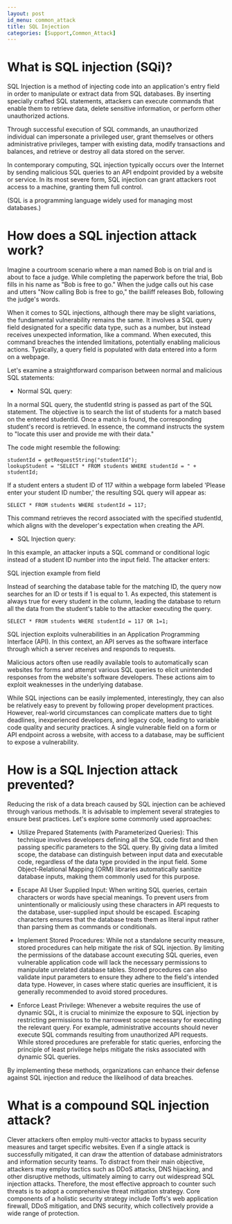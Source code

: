 ```yaml
---
layout: post
id_menu: common_attack
title: SQL Injection
categories: [Support,Common_Attack]
---
```

# What is SQL injection (SQi)?
SQL Injection is a method of injecting code into an application's entry field in order to manipulate or extract data from SQL databases. By inserting specially crafted SQL statements, attackers can execute commands that enable them to retrieve data, delete sensitive information, or perform other unauthorized actions.

Through successful execution of SQL commands, an unauthorized individual can impersonate a privileged user, grant themselves or others administrative privileges, tamper with existing data, modify transactions and balances, and retrieve or destroy all data stored on the server.

In contemporary computing, SQL injection typically occurs over the Internet by sending malicious SQL queries to an API endpoint provided by a website or service. In its most severe form, SQL injection can grant attackers root access to a machine, granting them full control.

(SQL is a programming language widely used for managing most databases.)

# How does a SQL injection attack work?
Imagine a courtroom scenario where a man named Bob is on trial and is about to face a judge. While completing the paperwork before the trial, Bob fills in his name as "Bob is free to go." When the judge calls out his case and utters "Now calling Bob is free to go," the bailiff releases Bob, following the judge's words.

When it comes to SQL injections, although there may be slight variations, the fundamental vulnerability remains the same. It involves a SQL query field designated for a specific data type, such as a number, but instead receives unexpected information, like a command. When executed, this command breaches the intended limitations, potentially enabling malicious actions. Typically, a query field is populated with data entered into a form on a webpage.

Let's examine a straightforward comparison between normal and malicious SQL statements:

* Normal SQL query:

In a normal SQL query, the studentId string is passed as part of the SQL statement. The objective is to search the list of students for a match based on the entered studentId. Once a match is found, the corresponding student's record is retrieved. In essence, the command instructs the system to "locate this user and provide me with their data."

The code might resemble the following:
```
studentId = getRequestString("studentId");
lookupStudent = "SELECT * FROM students WHERE studentId = " + studentId;
```
If a student enters a student ID of 117 within a webpage form labeled 'Please enter your student ID number,' the resulting SQL query will appear as:
```
SELECT * FROM students WHERE studentId = 117;
```
This command retrieves the record associated with the specified studentId, which aligns with the developer's expectation when creating the API.

* SQL Injection query:

In this example, an attacker inputs a SQL command or conditional logic instead of a student ID number into the input field. The attacker enters:

SQL injection example from field

Instead of searching the database table for the matching ID, the query now searches for an ID or tests if 1 is equal to 1. As expected, this statement is always true for every student in the column, leading the database to return all the data from the student's table to the attacker executing the query.
```
SELECT * FROM students WHERE studentId = 117 OR 1=1;
```
SQL injection exploits vulnerabilities in an Application Programming Interface (API). In this context, an API serves as the software interface through which a server receives and responds to requests.

Malicious actors often use readily available tools to automatically scan websites for forms and attempt various SQL queries to elicit unintended responses from the website's software developers. These actions aim to exploit weaknesses in the underlying database.

While SQL injections can be easily implemented, interestingly, they can also be relatively easy to prevent by following proper development practices. However, real-world circumstances can complicate matters due to tight deadlines, inexperienced developers, and legacy code, leading to variable code quality and security practices. A single vulnerable field on a form or API endpoint across a website, with access to a database, may be sufficient to expose a vulnerability.

# How is a SQL Injection attack prevented?
Reducing the risk of a data breach caused by SQL injection can be achieved through various methods. It is advisable to implement several strategies to ensure best practices. Let's explore some commonly used approaches:

* Utilize Prepared Statements (with Parameterized Queries): This technique involves developers defining all the SQL code first and then passing specific parameters to the SQL query. By giving data a limited scope, the database can distinguish between input data and executable code, regardless of the data type provided in the input field. Some Object-Relational Mapping (ORM) libraries automatically sanitize database inputs, making them commonly used for this purpose.

* Escape All User Supplied Input: When writing SQL queries, certain characters or words have special meanings. To prevent users from unintentionally or maliciously using these characters in API requests to the database, user-supplied input should be escaped. Escaping characters ensures that the database treats them as literal input rather than parsing them as commands or conditionals.

* Implement Stored Procedures: While not a standalone security measure, stored procedures can help mitigate the risk of SQL injection. By limiting the permissions of the database account executing SQL queries, even vulnerable application code will lack the necessary permissions to manipulate unrelated database tables. Stored procedures can also validate input parameters to ensure they adhere to the field's intended data type. However, in cases where static queries are insufficient, it is generally recommended to avoid stored procedures.

* Enforce Least Privilege: Whenever a website requires the use of dynamic SQL, it is crucial to minimize the exposure to SQL injection by restricting permissions to the narrowest scope necessary for executing the relevant query. For example, administrative accounts should never execute SQL commands resulting from unauthorized API requests. While stored procedures are preferable for static queries, enforcing the principle of least privilege helps mitigate the risks associated with dynamic SQL queries.

By implementing these methods, organizations can enhance their defense against SQL injection and reduce the likelihood of data breaches.

# What is a compound SQL injection attack?
Clever attackers often employ multi-vector attacks to bypass security measures and target specific websites. Even if a single attack is successfully mitigated, it can draw the attention of database administrators and information security teams. To distract from their main objective, attackers may employ tactics such as DDoS attacks, DNS hijacking, and other disruptive methods, ultimately aiming to carry out widespread SQL injection attacks. Therefore, the most effective approach to counter such threats is to adopt a comprehensive threat mitigation strategy. Core components of a holistic security strategy include Toffs's web application firewall, DDoS mitigation, and DNS security, which collectively provide a wide range of protection.